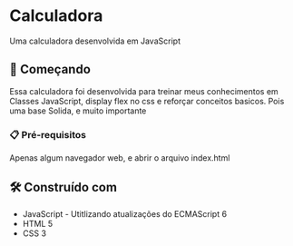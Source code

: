 # Calculadora

Uma calculadora desenvolvida em JavaScript

## 🚀 Começando

Essa calculadora foi desenvolvida para treinar meus conhecimentos em Classes JavaScript, display flex no css e reforçar conceitos basicos. Pois uma base Solida, e muito importante

### 📋 Pré-requisitos

Apenas algum navegador web, e abrir o arquivo index.html


## 🛠️ Construído com

* JavaScript - Utitlizando atualizações do ECMAScript 6
* HTML 5
* CSS 3